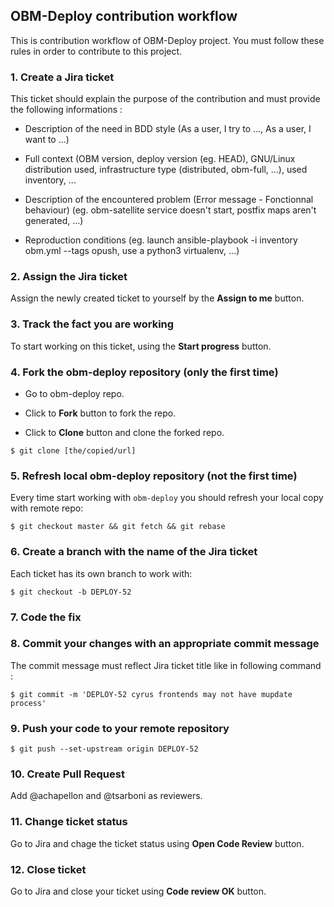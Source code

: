 ## OBM-Deploy contribution workflow 

This is contribution workflow of OBM-Deploy project. You must follow these
rules in order to contribute to this project.


### 1. Create a Jira ticket


This ticket should explain the purpose of the contribution and must provide the following informations :

- Description of the need in BDD style (As a user, I try to ..., As a user, I want to ...)

- Full context (OBM version, deploy version (eg. HEAD), GNU/Linux distribution used, infrastructure type (distributed, obm-full, ...), used inventory, ...

- Description of the encountered problem (Error message - Fonctionnal behaviour) (eg. obm-satellite service doesn't start, postfix maps aren't generated, ...)

- Reproduction conditions (eg. launch ansible-playbook -i inventory obm.yml --tags opush, use a python3 virtualenv, ...)

### 2. Assign the Jira ticket

Assign the newly created ticket to yourself by the **Assign to me** button.

### 3. Track the fact you are working

To start working on this ticket, using the **Start progress** button.

### 4. Fork the obm-deploy repository (only the first time)

- Go to obm-deploy repo.

- Click to **Fork** button to fork the repo.

- Click to **Clone** button and clone the forked repo.

```
$ git clone [the/copied/url]

```

### 5. Refresh local obm-deploy repository (not the first time)

Every time start working with `obm-deploy` you should refresh your local copy
with remote repo:

``` 
$ git checkout master && git fetch && git rebase
```


### 6. Create a branch with the name of the Jira ticket

Each ticket has its own branch to work with:

```
$ git checkout -b DEPLOY-52
```

### 7. Code the fix

### 8. Commit your changes with an appropriate commit message

The commit message must reflect Jira ticket title like in following command :

```
$ git commit -m 'DEPLOY-52 cyrus frontends may not have mupdate process'
```

### 9. Push your code to your remote repository

```
$ git push --set-upstream origin DEPLOY-52
```

### 10. Create Pull Request

Add @achapellon and @tsarboni as reviewers.

### 11. Change ticket status

Go to Jira and chage the ticket status using **Open Code Review** button.

### 12. Close ticket

Go to Jira and close your ticket using **Code review OK** button.
